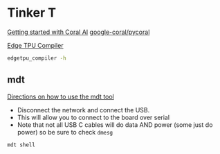 # Tinker T

[Getting started with Coral AI](https://coral.ai/docs/dev-board-mini/get-started/)
[google-coral/pycoral](https://github.com/google-coral/pycoral)

[Edge TPU Compiler](https://coral.ai/docs/edgetpu/compiler/)

```sh
edgetpu_compiler -h
```

## mdt

[Directions on how to use the mdt tool](https://coral.ai/docs/dev-board/mdt/#install-mdt)

- Disconnect the network and connect the USB. 
- This will allow you to connect to the board over serial
- Note that not all USB C cables will do data AND power (some just do power) so be sure to check `dmesg`

```sh
mdt shell
```

